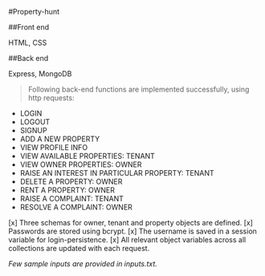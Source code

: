 #Property-hunt

##Front end

HTML, CSS

##Back end

Express, MongoDB

> Following back-end functions are implemented successfully, using http requests:

- LOGIN
- LOGOUT
- SIGNUP
- ADD A NEW PROPERTY
- VIEW PROFILE INFO
- VIEW AVAILABLE PROPERTIES: TENANT
- VIEW OWNER PROPERTIES: OWNER
- RAISE AN INTEREST IN PARTICULAR PROPERTY: TENANT
- DELETE A PROPERTY: OWNER
- RENT A PROPERTY: OWNER
- RAISE A COMPLAINT: TENANT 
- RESOLVE A COMPLAINT: OWNER

[x] Three schemas for owner, tenant and property objects are defined.
[x] Passwords are stored using bcrypt.
[x] The username is saved in a session variable for login-persistence.
[x] All relevant object variables across all collections are updated with each request.

*Few sample inputs are provided in inputs.txt.*
